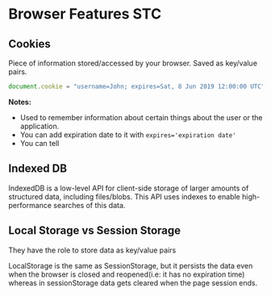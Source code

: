 # Browser Features STC

## Cookies

Piece of information stored/accessed by your browser. Saved as key/value pairs.
```typescript
document.cookie = "username=John; expires=Sat, 8 Jun 2019 12:00:00 UTC";
```
**Notes:**
- Used to remember information about certain things about the user or the application.
- You can add expiration date to it with `expires='expiration date'`
- You can tell


## Indexed DB

IndexedDB is a low-level API for client-side storage of larger amounts of structured data, 
including files/blobs. This API uses indexes to enable high-performance searches of this data.

## Local Storage vs Session Storage

They have the role to store data as key/value pairs

LocalStorage is the same as SessionStorage, but it persists the data even when the 
browser is closed and reopened(i.e: it has no expiration time) whereas in sessionStorage 
data gets cleared when the page session ends.